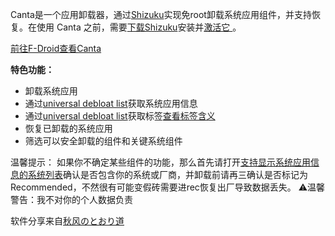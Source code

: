 Canta是一个应用卸载器，通过[Shizuku](https://github.com/RikkaApps/Shizuku)实现免root卸载系统应用组件，并支持恢复。在使用 Canta 之前，需要[下载Shizuku](https://shizuku.rikka.app/download/)安装并[激活它 ](https://shizuku.rikka.app/guide/setup/)。

[前往F-Droid查看Canta](https://www.f-droid.org/zh/packages/org.samo_lego.canta/)

**特色功能：**
- 卸载系统应用
- 通过[universal debloat list](https://github.com/0x192/universal-android-debloater)获取系统应用信息
- 通过[universal debloat list](https://github.com/0x192/universal-android-debloater)获取标签[查看标签含义](https://github.com/Universal-Debloater-Alliance/universal-android-debloater-next-generation/wiki/FAQ#how-are-the-recommendations-chosen)
- 恢复已卸载的系统应用
- 筛选可以安全卸载的组件和关键系统组件

温馨提示：
如果你不确定某些组件的功能，那么首先请打开[支持显示系统应用信息的系统列表](https://github.com/Universal-Debloater-Alliance/universal-android-debloater-next-generation?tab=readme-ov-file#universal-debloat-lists)确认是否包含你的系统或厂商，并卸载前请再三确认是否标记为Recommended，不然很有可能变假砖需要进rec恢复出厂导致数据丢失。
⚠️温馨警告：我不对你的个人数据负责

软件分享来自[秋风のとおり道](https://t.me/AWAvenue)